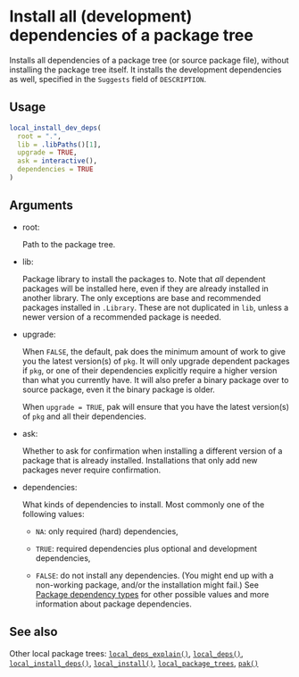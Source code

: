 # Install all (development) dependencies of a package tree

Installs all dependencies of a package tree (or source package file),
without installing the package tree itself. It installs the development
dependencies as well, specified in the `Suggests` field of
`DESCRIPTION`.

## Usage

``` r
local_install_dev_deps(
  root = ".",
  lib = .libPaths()[1],
  upgrade = TRUE,
  ask = interactive(),
  dependencies = TRUE
)
```

## Arguments

- root:

  Path to the package tree.

- lib:

  Package library to install the packages to. Note that *all* dependent
  packages will be installed here, even if they are already installed in
  another library. The only exceptions are base and recommended packages
  installed in `.Library`. These are not duplicated in `lib`, unless a
  newer version of a recommended package is needed.

- upgrade:

  When `FALSE`, the default, pak does the minimum amount of work to give
  you the latest version(s) of `pkg`. It will only upgrade dependent
  packages if `pkg`, or one of their dependencies explicitly require a
  higher version than what you currently have. It will also prefer a
  binary package over to source package, even it the binary package is
  older.

  When `upgrade = TRUE`, pak will ensure that you have the latest
  version(s) of `pkg` and all their dependencies.

- ask:

  Whether to ask for confirmation when installing a different version of
  a package that is already installed. Installations that only add new
  packages never require confirmation.

- dependencies:

  What kinds of dependencies to install. Most commonly one of the
  following values:

  - `NA`: only required (hard) dependencies,

  - `TRUE`: required dependencies plus optional and development
    dependencies,

  - `FALSE`: do not install any dependencies. (You might end up with a
    non-working package, and/or the installation might fail.) See
    [Package dependency
    types](https://pak.r-lib.org/dev/reference/package-dependency-types.md)
    for other possible values and more information about package
    dependencies.

## See also

Other local package trees:
[`local_deps_explain()`](https://pak.r-lib.org/dev/reference/local_deps_explain.md),
[`local_deps()`](https://pak.r-lib.org/dev/reference/local_deps.md),
[`local_install_deps()`](https://pak.r-lib.org/dev/reference/local_install_deps.md),
[`local_install()`](https://pak.r-lib.org/dev/reference/local_install.md),
[`local_package_trees`](https://pak.r-lib.org/dev/reference/local_package_trees.md),
[`pak()`](https://pak.r-lib.org/dev/reference/pak.md)
